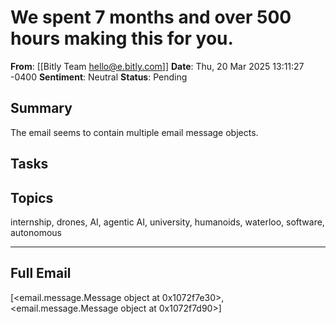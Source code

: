 # We spent 7 months and over 500 hours making this for you.
**From**: [[Bitly Team <hello@e.bitly.com>]]
**Date**: Thu, 20 Mar 2025 13:11:27 -0400
**Sentiment**: Neutral
**Status**: Pending

## Summary
The email seems to contain multiple email message objects.

## Tasks

## Topics
internship, drones, AI, agentic AI, university, humanoids, waterloo, software, autonomous

---

## Full Email
[<email.message.Message object at 0x1072f7e30>, <email.message.Message object at 0x1072f7d90>]